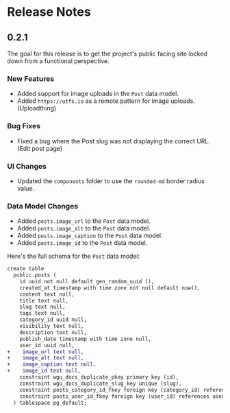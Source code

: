 # Release Notes

## 0.2.1

The goal for this release is to get the project's public facing site locked down from a functional perspective. 

### New Features

- Added support for image uploads in the `Post` data model.
- Added `https://utfs.io` as a remote pattern for image uploads. (Uploadthing)

### Bug Fixes

- Fixed a bug where the Post slug was not displaying the correct URL. (Edit post page)

### UI Changes

- Updated the `components` folder to use the `rounded-md` border radius value. 

### Data Model Changes

- Added `posts.image_url` to the `Post` data model.
- Added `posts.image_alt` to the `Post` data model.
- Added `posts.image_caption` to the `Post` data model.
- Added `posts.image_id` to the `Post` data model.

Here's the full schema for the `Post` data model:

```diff
create table
  public.posts (
    id uuid not null default gen_random_uuid (),
    created_at timestamp with time zone not null default now(),
    content text null,
    title text null,
    slug text null,
    tags text null,
    category_id uuid null,
    visibility text null,
    description text null,
    publish_date timestamp with time zone null,
    user_id uuid null,
+    image_url text null,
+    image_alt text null,
+    image_caption text null,
+    image_id text null,
    constraint wgu_docs_duplicate_pkey primary key (id),
    constraint wgu_docs_duplicate_slug_key unique (slug),
    constraint posts_category_id_fkey foreign key (category_id) references categories (id),
    constraint posts_user_id_fkey foreign key (user_id) references users (id)
  ) tablespace pg_default;
```

